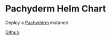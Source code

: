 # Pachyderm Helm Chart

Deploy a [Pachyderm](https://www.pachyderm.com) instance

[Github](https://github.com/pachyderm/pachyderm)

<!-- SPDX-FileCopyrightText: Pachyderm, Inc. <info@pachyderm.com>
SPDX-License-Identifier: Apache-2.0 -->